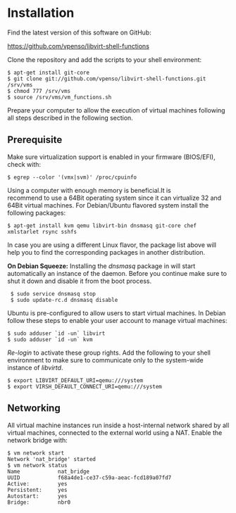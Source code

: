 
# Installation

Find the latest version of this software on <nop>GitHub:

https://github.com/vpenso/libvirt-shell-functions

Clone the repository and add the scripts to your shell environment:

    $ apt-get install git-core
    $ git clone git://github.com/vpenso/libvirt-shell-functions.git /srv/vms
    $ chmod 777 /srv/vms
    $ source /srv/vms/vm_functions.sh 

Prepare your computer to allow the execution of virtual machines 
following all steps described in the following section.

## Prerequisite

Make sure virtualization support is enabled in your firmware 
(BIOS/EFI), check with:

    $ egrep --color '(vmx|svm)' /proc/cpuinfo

Using a computer with enough memory is beneficial.It is  
recommend to use a 64Bit operating system since it can 
virtualize 32 and 64Bit virtual machines. For Debian/Ubuntu 
flavored system install the following packages:

    $ apt-get install kvm qemu libvirt-bin dnsmasq git-core chef xmlstarlet rsync sshfs

In case you are using a different Linux flavor, the package list 
above will help you to find the corresponding packages in another 
distribution.

**On Debian Squeeze:** Installing the _dnsmasq_ package in will 
start automatically an instance of the daemon. Before you continue 
make sure to shut it down and disable it from the boot process.

     $ sudo service dnsmasq stop
     $ sudo update-rc.d dnsmasq disable

Ubuntu is pre-configured to allow users to start virtual machines. 
In Debian follow these steps to enable your user account to manage 
virtual machines:

    $ sudo adduser `id -un` libvirt
    $ sudo adduser `id -un` kvm

*Re-login* to activate these group rights. Add the following to 
your shell environment to make sure to communicate only to the 
system-wide instance of _libvirtd_.

    $ export LIBVIRT_DEFAULT_URI=qemu:///system 
    $ export VIRSH_DEFAULT_CONNECT_URI=qemu:///system

## Networking

All virtual machine instances run inside a host-internal network 
shared by all virtual machines, connected to the external world using 
a NAT. Enable the network bridge with:


    $ vm network start
    Network 'nat_bridge' started
    $ vm network status
    Name            nat_bridge
    UUID            f68a4de1-ce37-c59a-aeac-fcd189a07fd7
    Active:         yes
    Persistent:     yes
    Autostart:      yes
    Bridge:         nbr0
